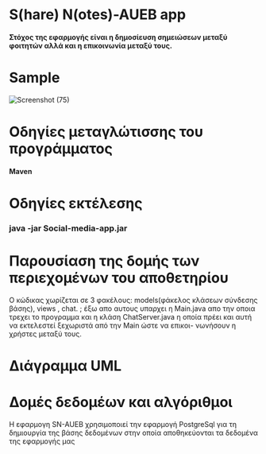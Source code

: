 # S(hare) N(otes)-AUEB app
#### Στόχος της εφαρμογής είναι η δημοσίευση σημειώσεων μεταξύ φοιτητών αλλά και η επικοινωνία μεταξύ τους.
# Sample
![Screenshot (75)](https://user-images.githubusercontent.com/76211868/212957440-1ecb51d6-79e5-44ad-97f8-5de7bf090c2d.png)

# Οδηγίες μεταγλώτισσης του προγράμματος
#### Maven

# Οδηγίες εκτέλεσης 
###  java -jar Social-media-app.jar

# Παρουσίαση της δομής των περιεχομένων του αποθετηρίου
Ο κώδικας χωρίζεται σε 3 φακέλους: models(φάκελος κλάσεων σύνδεσης βάσης), views , chat. ; έξω απο αυτους υπαρχει η Main.java απo την οποια
τρεχει το προγραμμα και η κλάση ChatServer.java η οποία πρέει και αυτή να εκτελεστεί ξεχωριστά από την Main ώστε να επικοι-
νωνήσουν η χρήστες μεταξύ τους.

# Διάγραμμα UML



# Δομές δεδομέων και αλγόριθμοι
Η εφαρμογη SN-AUEB χρησιμοποιεί την εφαρμογή PostgreSql για τη δημιουργία της βάσης δεδομένων στην οποία αποθηκεύονται τα δεδομένα της εφαρμογής μας




